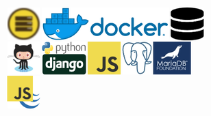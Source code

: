 
[![DevOps](img/c-devops2x_2.png "DevOps")](https://github.com/macknilan/Cuaderno/blob/master/Admin_Servidores_Linux/Admin_Servidores_Linux.md)
[![Docker](img/docker_horizontal.png "Docker")](https://github.com/macknilan/Cuaderno/blob/master/Docker/Docker.md)
[![Fundamentos de Base de Datos](img/bd_fundamentos.png "Fundamentos de Base de Datos")](https://github.com/macknilan/Cuaderno/blob/master/Fundamentos_de_BD/Fundamentos_de_BD.md)
[![GitHub](img/Octocat.png "GitHub")](https://github.com/macknilan/Cuaderno/blob/master/GitHub/github.md)
[![Python & Django](img/python_django.png "Python & Django")](https://github.com/macknilan/Cuaderno/blob/master/Python_%26_Django/python_django.md)
[![JavaScript](img/js_logo.png "JavaScript")](https://github.com/macknilan/Cuaderno/blob/master/JavaScript/javascript.md)
[![MariaDb - PostgreSql](img/postgresql_mariadb.jpg "MariaDb - PostgreSql")](https://github.com/macknilan/Cuaderno/blob/master/Mysql_%26_PostgreSQL/MySQL_PostgreSQL.md)
[![jQuery to Javascript](img/jquery_to_javascript.png "jQuery to Javascript")](https://github.com/macknilan/Cuaderno/blob/master/jQuery_to_Javascript/c_jquery_2_javascript_2018.md)
